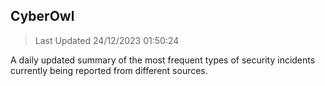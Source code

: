 ## CyberOwl 
> Last Updated 24/12/2023 01:50:24 


A daily updated summary of the most frequent types of security incidents currently being reported from different sources.

